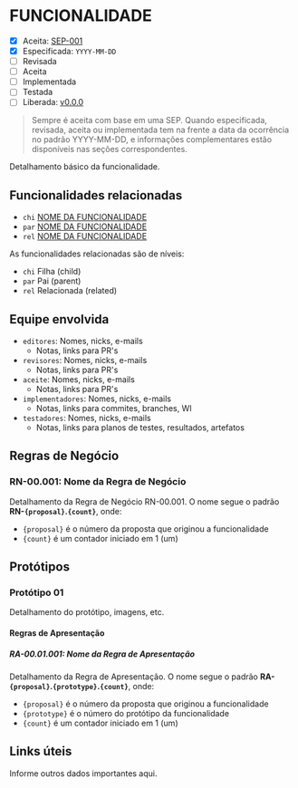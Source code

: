 FUNCIONALIDADE
==============

* [x] Aceita: [SEP-001][ORIGEM]
* [x] Especificada: `YYYY-MM-DD`
* [ ] Revisada
* [ ] Aceita
* [ ] Implementada
* [ ] Testada
* [ ] Liberada: [v0.0.0][TAG]

> Sempre é aceita com base em uma SEP. Quando especificada, revisada, aceita
  ou implementada tem na frente a data da ocorrência no padrão YYYY-MM-DD, e informações
  complementares estão disponíveis nas seções correspondentes.

Detalhamento básico da funcionalidade.

## Funcionalidades relacionadas

* `chi` [NOME DA FUNCIONALIDADE][FEATURE-A]
* `par` [NOME DA FUNCIONALIDADE][FEATURE-A]
* `rel` [NOME DA FUNCIONALIDADE][FEATURE-A]

As funcionalidades relacionadas são de níveis:

* `chi` Filha (child)
* `par` Pai (parent)
* `rel` Relacionada (related)

## Equipe envolvida

* `editores`: Nomes, nicks, e-mails
  - Notas, links para PR's
* `revisores`: Nomes, nicks, e-mails
  - Notas, links para PR's
* `aceite`: Nomes, nicks, e-mails
  - Notas, links para PR's
* `implementadores`: Nomes, nicks, e-mails
  - Notas, links para commites, branches, WI
* `testadores`: Nomes, nicks, e-mails
  - Notas, links para planos de testes, resultados, artefatos

## Regras de Negócio
[rn]: #rn

### RN-00.001: Nome da Regra de Negócio

Detalhamento da Regra de Negócio RN-00.001. O nome segue o padrão **RN-`{proposal}`.`{count}`**, onde:

- `{proposal}` é o número da proposta que originou a funcionalidade
- `{count}` é um contador iniciado em 1 (um)

## Protótipos
[prototype]: #prototype

### Protótipo 01

Detalhamento do protótipo, imagens, etc. 

#### Regras de Apresentação

##### RA-00.01.001: Nome da Regra de Apresentação

Detalhamento da Regra de Apresentação. O nome segue o padrão **RA-`{proposal}`.`{prototype}`.`{count}`**, onde:

- `{proposal}` é o número da proposta que originou a funcionalidade
- `{prototype}` é o número do protótipo da funcionalidade
- `{count}` é um contador iniciado em 1 (um)

## Links úteis
[links]: #links

Informe outros dados importantes aqui.

[ORIGEM]: ../seps/sep-xxx-.md
[FEATURE-A]: ../link/to/feature-a.md
[TAG]: http://git.control/tag/x

